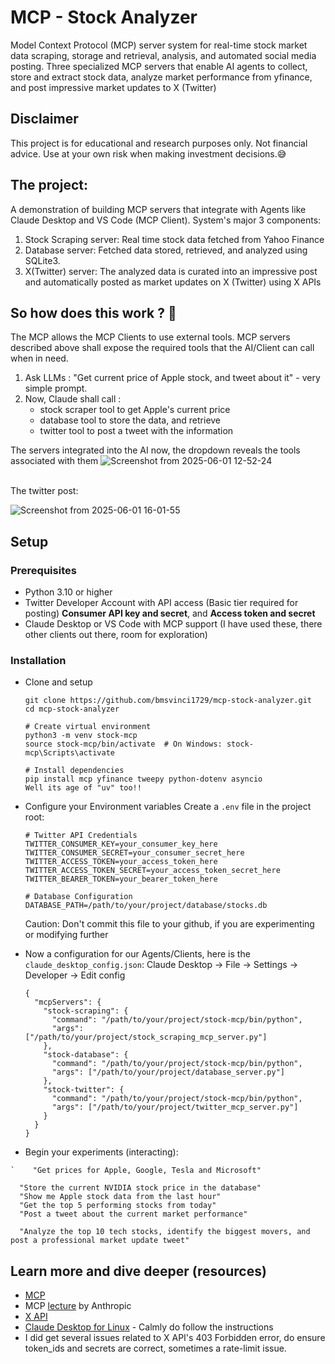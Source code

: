 # MCP - Stock Analyzer


Model Context Protocol (MCP) server system for real-time stock market data scraping, storage and retrieval, analysis, and automated social media posting. 
Three specialized MCP servers that enable AI agents to collect, store and extract stock data, analyze market performance from yfinance, and post impressive market updates to X (Twitter)

## Disclaimer
This project is for educational and research purposes only. Not financial advice. Use at your own risk when making investment decisions.😅

## The project:
A demonstration of building MCP servers that integrate with Agents like Claude Desktop and VS Code (MCP Client). System's major 3 components:
1. Stock Scraping server: Real time stock data fetched from Yahoo Finance
2. Database server: Fetched data stored, retrieved, and analyzed using SQLite3.
3. X(Twitter) server: The analyzed data is curated into an impressive post and automatically posted as market updates on X (Twitter) using X APIs
## So how does this work ? 🤔 

The MCP allows the MCP Clients to use external tools. MCP servers described above shall expose the required tools that the AI/Client can call when in need.
1. Ask LLMs : "Get current price of Apple stock, and tweet about it" - very simple prompt.
2. Now, Claude shall call :
   - stock scraper tool to get Apple's current price
   - database tool to store the data, and retrieve
   - twitter tool to post a tweet with the information 

The servers integrated into the AI now, the dropdown reveals the tools associated with them 
![Screenshot from 2025-06-01 12-52-24](https://github.com/user-attachments/assets/a7af09dd-fe47-41b8-ad91-912f3bee516a)


<br />
The twitter post:<br />

![Screenshot from 2025-06-01 16-01-55](https://github.com/user-attachments/assets/70e1609e-7515-43d6-8f0b-8e98070735bb)



## Setup
### Prerequisites
  - Python 3.10 or higher
  - Twitter Developer Account with API access (Basic tier required for posting) **Consumer API key and secret**, and **Access token and secret**
  - Claude Desktop or VS Code with MCP support (I have used these, there other clients out there, room for exploration)

### Installation
  - Clone and setup
    ```
    git clone https://github.com/bmsvinci1729/mcp-stock-analyzer.git
    cd mcp-stock-analyzer

    # Create virtual environment
    python3 -m venv stock-mcp
    source stock-mcp/bin/activate  # On Windows: stock-mcp\Scripts\activate
    
    # Install dependencies
    pip install mcp yfinance tweepy python-dotenv asyncio
    Well its age of "uv" too!!

    ```
  - Configure your Environment variables
    Create a ```.env``` file in the project root:
    ```
    # Twitter API Credentials
    TWITTER_CONSUMER_KEY=your_consumer_key_here
    TWITTER_CONSUMER_SECRET=your_consumer_secret_here
    TWITTER_ACCESS_TOKEN=your_access_token_here
    TWITTER_ACCESS_TOKEN_SECRET=your_access_token_secret_here
    TWITTER_BEARER_TOKEN=your_bearer_token_here
    
    # Database Configuration
    DATABASE_PATH=/path/to/your/project/database/stocks.db

    ```
    Caution: Don't commit this file to your github, if you are experimenting or modifying further

  - Now a configuration for our Agents/Clients, here is the ```claude_desktop_config.json```: Claude Desktop -> File -> Settings -> Developer -> Edit config
    ```
    {
      "mcpServers": {
        "stock-scraping": {
          "command": "/path/to/your/project/stock-mcp/bin/python",
          "args": ["/path/to/your/project/stock_scraping_mcp_server.py"]
        },
        "stock-database": {
          "command": "/path/to/your/project/stock-mcp/bin/python",
          "args": ["/path/to/your/project/database_server.py"]
        },
        "stock-twitter": {
          "command": "/path/to/your/project/stock-mcp/bin/python",
          "args": ["/path/to/your/project/twitter_mcp_server.py"]
        }
      }
    }

    ```

  - Begin your experiments (interacting):
  ```
`    "Get prices for Apple, Google, Tesla and Microsoft"
  ```
  ```
    "Store the current NVIDIA stock price in the database"
    "Show me Apple stock data from the last hour"
    "Get the top 5 performing stocks from today"
    "Post a tweet about the current market performance"
  ```
  ```
    "Analyze the top 10 tech stocks, identify the biggest movers, and post a professional market update tweet"
  ```

## Learn more and dive deeper (resources)
- [MCP](https://modelcontextprotocol.io/introduction)
- MCP [lecture](https://www.youtube.com/watch?v=kQmXtrmQ5Zg&pp=ygUVbWNwIGxlY3R1cmUgYW50aHJvcGlj) by Anthropic
- [X API](https://developer.x.com/en/docs/x-api)
- [Claude Desktop for Linux](https://github.com/aaddrick/claude-desktop-debian) - Calmly do follow the instructions
- I did get several issues related to X API's 403 Forbidden error, do ensure token_ids and secrets are correct, sometimes a rate-limit issue.
